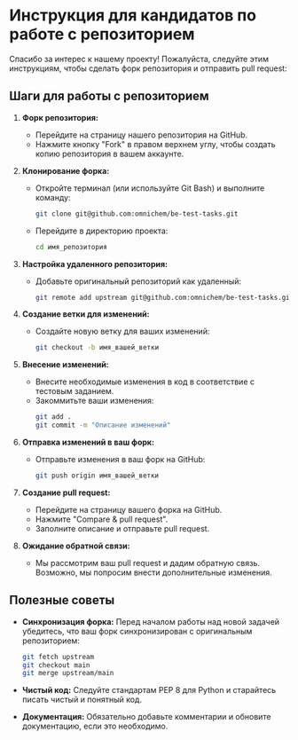 # Инструкция для кандидатов по работе с репозиторием

Спасибо за интерес к нашему проекту! Пожалуйста, следуйте этим инструкциям, чтобы сделать форк репозитория и отправить pull request:

## Шаги для работы с репозиторием

1. **Форк репозитория:**
   - Перейдите на страницу нашего репозитория на GitHub.
   - Нажмите кнопку "Fork" в правом верхнем углу, чтобы создать копию репозитория в вашем аккаунте.

2. **Клонирование форка:**
   - Откройте терминал (или используйте Git Bash) и выполните команду:
     ```bash
     git clone git@github.com:omnichem/be-test-tasks.git
     ```
   - Перейдите в директорию проекта:
     ```bash
     cd имя_репозитория
     ```

3. **Настройка удаленного репозитория:**
   - Добавьте оригинальный репозиторий как удаленный:
     ```bash
     git remote add upstream git@github.com:omnichem/be-test-tasks.git
     ```

4. **Создание ветки для изменений:**
   - Создайте новую ветку для ваших изменений:
     ```bash
     git checkout -b имя_вашей_ветки
     ```

5. **Внесение изменений:**
   - Внесите необходимые изменения в код в соответствие с тестовым заданием.
   - Закоммитьте ваши изменения:
     ```bash
     git add .
     git commit -m "Описание изменений"
     ```

6. **Отправка изменений в ваш форк:**
   - Отправьте изменения в ваш форк на GitHub:
     ```bash
     git push origin имя_вашей_ветки
     ```

7. **Создание pull request:**
   - Перейдите на страницу вашего форка на GitHub.
   - Нажмите "Compare & pull request".
   - Заполните описание и отправьте pull request.

8. **Ожидание обратной связи:**
   - Мы рассмотрим ваш pull request и дадим обратную связь. Возможно, мы попросим внести дополнительные изменения.

## Полезные советы

- **Синхронизация форка:** Перед началом работы над новой задачей убедитесь, что ваш форк синхронизирован с оригинальным репозиторием:
  ```bash
  git fetch upstream
  git checkout main
  git merge upstream/main
  ```

- **Чистый код:** Следуйте стандартам PEP 8 для Python и старайтесь писать чистый и понятный код.

- **Документация:** Обязательно добавьте комментарии и обновите документацию, если это необходимо.
